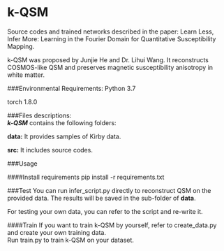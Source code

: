 # k-QSM

Source codes and trained networks described in the paper: Learn Less, Infer More: Learning in the Fourier Domain for Quantitative Susceptibility Mapping.

k-QSM was proposed by Junjie He and Dr. Lihui Wang. 
It reconstructs COSMOS-like QSM and preserves magnetic susceptibility anisotropy in white matter. 

###Environmental Requirements:
Python 3.7

torch 1.8.0


###Files descriptions:  
***k-QSM*** contains the following folders:

**data:** It provides samples of Kirby data.

**src:** It includes source codes.

###Usage

####Install requirements
pip install -r requirements.txt

###Test
You can run infer_script.py directly to reconstruct QSM on the provided data. The results will be saved in the sub-folder of **data**.    

For testing your own data, you can refer to the script and re-write it.

####Train
If you want to train k-QSM by yourself, refer to create_data.py and create your own training data.   
Run train.py to train k-QSM on your dataset.
